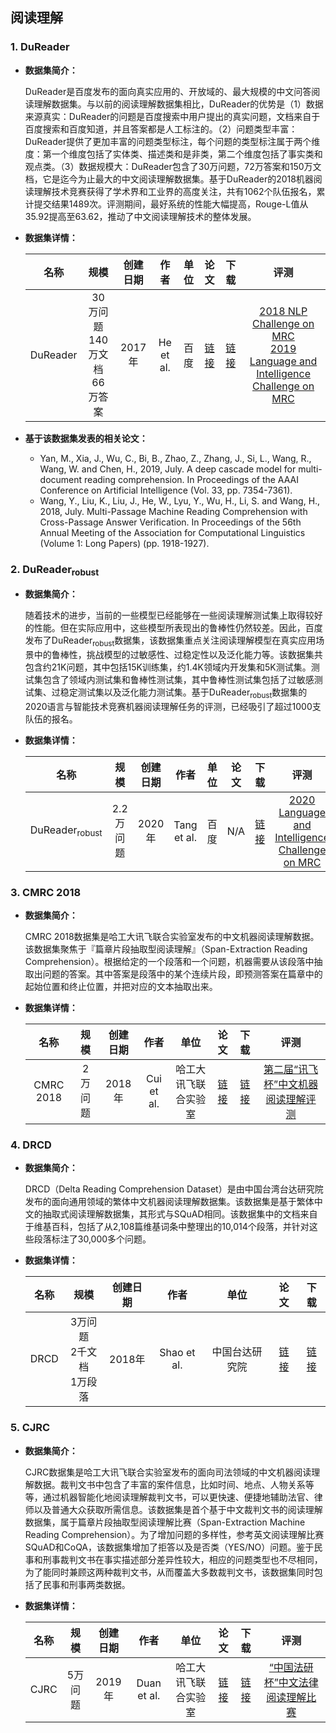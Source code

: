## 阅读理解

### 1. DuReader
- <strong>数据集简介：</strong>

    DuReader是百度发布的面向真实应用的、开放域的、最大规模的中文问答阅读理解数据集。与以前的阅读理解数据集相比，DuReader的优势是（1）数据来源真实：DuReader的问题是百度搜索中用户提出的真实问题，文档来自于百度搜索和百度知道，并且答案都是人工标注的。（2）问题类型丰富：DuReader提供了更加丰富的问题类型标注，每个问题的类型标注属于两个维度：第一个维度包括了实体类、描述类和是非类，第二个维度包括了事实类和观点类。（3）数据规模大：DuReader包含了30万问题，72万答案和150万文档，它是迄今为止最大的中文阅读理解数据集。基于DuReader的2018机器阅读理解技术竞赛获得了学术界和工业界的高度关注，共有1062个队伍报名，累计提交结果1489次。评测期间，最好系统的性能大幅提高，Rouge-L值从35.92提高至63.62，推动了中文阅读理解技术的整体发展。

- <strong>数据集详情：</strong>

    |  名称 | 规模 | 创建日期 | 作者 | 单位 | 论文 | 下载 | 评测 |
    | :---: | :---:| :---: | :---: | :---: | :---: | :---: | :---: |
    | DuReader | 30万问题<br>140万文档<br>66万答案 | 2017年 | He et al. | 百度 | [链接](https://www.aclweb.org/anthology/W18-2605.pdf) | [链接](https://ai.baidu.com/broad/introduction?dataset=dureader)| [2018 NLP Challenge on MRC](http://mrc2018.cipsc.org.cn/)<br> [2019 Language and Intelligence Challenge on MRC](http://lic2019.ccf.org.cn/) |

- <strong>基于该数据集发表的相关论文：</strong>
    - Yan, M., Xia, J., Wu, C., Bi, B., Zhao, Z., Zhang, J., Si, L., Wang, R., Wang, W. and Chen, H., 2019, July. A deep cascade model for multi-document reading comprehension. In Proceedings of the AAAI Conference on Artificial Intelligence (Vol. 33, pp. 7354-7361).
    - Wang, Y., Liu, K., Liu, J., He, W., Lyu, Y., Wu, H., Li, S. and Wang, H., 2018, July. Multi-Passage Machine Reading Comprehension with Cross-Passage Answer Verification. In Proceedings of the 56th Annual Meeting of the Association for Computational Linguistics (Volume 1: Long Papers) (pp. 1918-1927).


### 2. DuReader<sub>robust</sub>
- <strong>数据集简介：</strong>

    随着技术的进步，当前的一些模型已经能够在一些阅读理解测试集上取得较好的性能。但在实际应用中，这些模型所表现出的鲁棒性仍然较差。因此，百度发布了DuReader<sub>robust</sub>数据集，该数据集重点关注阅读理解模型在真实应用场景中的鲁棒性，挑战模型的过敏感性、过稳定性以及泛化能力等。该数据集共包含约21K问题，其中包括15K训练集，约1.4K领域内开发集和5K测试集。测试集包含了领域内测试集和鲁棒性测试集，其中鲁棒性测试集包括了过敏感测试集、过稳定测试集以及泛化能力测试集。基于DuReader<sub>robust</sub>数据集的2020语言与智能技术竞赛机器阅读理解任务的评测，已经吸引了超过1000支队伍的报名。

- <strong>数据集详情：</strong>

    |  名称 | 规模 | 创建日期 | 作者 | 单位 | 论文 | 下载 | 评测 |
    | :---: | :---:| :---: | :---: | :---: | :---: | :---: | :---: |
    | DuReader<sub>robust</sub> | 2.2万问题 | 2020年 | Tang et al. | 百度 | N/A | [链接](https://github.com/PaddlePaddle/Research/tree/master/NLP/DuReader-Robust-BASELINE)| [2020 Language and Intelligence Challenge on MRC](http://lic2020.cipsc.org.cn/) |


### 3. CMRC 2018
- <strong>数据集简介：</strong>

    CMRC 2018数据集是哈工大讯飞联合实验室发布的中文机器阅读理解数据。该数据集聚焦于『篇章片段抽取型阅读理解』（Span-Extraction Reading Comprehension）。根据给定的一个段落和一个问题，机器需要从该段落中抽取出问题的答案。其中答案是段落中的某个连续片段，即预测答案在篇章中的起始位置和终止位置，并把对应的文本抽取出来。

- <strong>数据集详情：</strong>

    |  名称 | 规模 | 创建日期 | 作者 | 单位 | 论文 | 下载 | 评测 |
    | :---: | :---:| :---: | :---: | :---: | :---: | :---: | :---: |
    | CMRC 2018 | 2万问题 | 2018年 | Cui et al. | 哈工大讯飞联合实验室 | [链接](https://www.aclweb.org/anthology/D19-1600.pdf) | [链接](https://github.com/ymcui/cmrc2018)| [第二届“讯飞杯”中文机器阅读理解评测](https://hfl-rc.github.io/cmrc2018/) |


### 4. DRCD
- <strong>数据集简介：</strong>

    DRCD（Delta Reading Comprehension Dataset）是由中国台湾台达研究院发布的面向通用领域的繁体中文机器阅读理解数据集。该数据集是基于繁体中文的抽取式阅读理解数据集，其形式与SQuAD相同。该数据集中的文档来自于维基百科，包括了从2,108篇维基词条中整理出的10,014个段落，并针对这些段落标注了30,000多个问题。

- <strong>数据集详情：</strong>

    |  名称 | 规模 | 创建日期 | 作者 | 单位 | 论文 | 下载 | 
    | :---: | :---:| :---: | :---: | :---: | :---: | :---: | 
    | DRCD | 3万问题<br>2千文档<br>1万段落 | 2018年 | Shao et al. | 中国台达研究院 | [链接](https://arxiv.org/pdf/1806.00920.pdf) | [链接](https://github.com/DRCKnowledgeTeam/DRCD)| 


### 5. CJRC
- <strong>数据集简介：</strong>

    CJRC数据集是哈工大讯飞联合实验室发布的面向司法领域的中文机器阅读理解数据。裁判文书中包含了丰富的案件信息，比如时间、地点、人物关系等等，通过机器智能化地阅读理解裁判文书，可以更快速、便捷地辅助法官、律师以及普通大众获取所需信息。该数据集是首个基于中文裁判文书的阅读理解数据集，属于篇章片段抽取型阅读理解比赛（Span-Extraction Machine Reading Comprehension）。为了增加问题的多样性，参考英文阅读理解比赛SQuAD和CoQA，该数据集增加了拒答以及是否类（YES/NO）问题。鉴于民事和刑事裁判文书在事实描述部分差异性较大，相应的问题类型也不尽相同，为了能同时兼顾这两种裁判文书，从而覆盖大多数裁判文书，该数据集同时包括了民事和刑事两类数据。

- <strong>数据集详情：</strong>

    |  名称 | 规模 | 创建日期 | 作者 | 单位 | 论文 | 下载 | 评测 |
    | :---: | :---:| :---: | :---: | :---: | :---: | :---: | :---: |
    | CJRC | 5万问题 | 2019年 | Duan et al. | 哈工大讯飞联合实验室 | [链接](https://arxiv.org/pdf/1912.09156.pdf) | [链接](https://github.com/china-ai-law-challenge/CAIL2019/tree/master/%E9%98%85%E8%AF%BB%E7%90%86%E8%A7%A3)| [“中国法研杯”中文法律阅读理解比赛](http://cail.cipsc.org.cn) |
